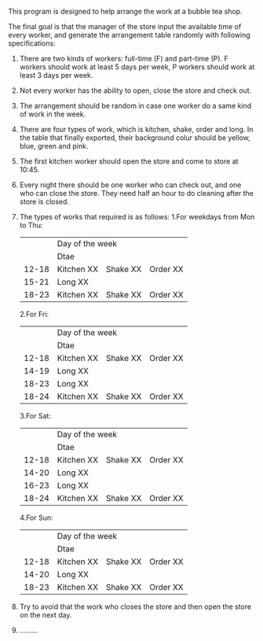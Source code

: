 This program is designed to help arrange the work at a bubble tea shop.

The final goal is that the manager of the store input the available time of every worker, 
and generate the arrangement table randomly with following specifications:
1. There are two kinds of workers: full-time (F) and part-time (P). F workers should work at least 5 days per week, P 
  workers should work at least 3 days per week.

2. Not every worker has the ability to open, close the store and check out.

3. The arrangement should be random in case one worker do a same kind of work in the week.

4. There are four types of work, which is kitchen, shake, order and long. In the table that finally exported, their background colur should be yellow, blue, green and pink.

5. The first kitchen worker should open the store and come to store at 10:45.

6. Every night there should be one worker who can check out, and one who can close the store. They need half an hour to do cleaning after the store is closed.

7. The types of works that required is as follows:
    1.For weekdays from Mon to Thu:

    <table>
      <tr>
        <td rowspan="2"></td>
        <td colspan="3">Day of the week</td>
      </tr>
      <tr>
        <td colspan="3">Dtae</td>
      </tr>
      <tr>
        <td> 12-18 </td>
        <td> Kitchen XX </td>
        <td> Shake XX </td>
        <td> Order XX </td>
      </tr>
      <tr>
        <td> 15-21 </td>
        <td colspan="3">Long XX </td>
      </tr>
      <tr>
        <td> 18-23 </td>
        <td> Kitchen XX </td>
        <td> Shake XX </td>
        <td> Order XX </td>
      </tr>
    </table>

    2.For Fri:

    <table>
      <tr>
        <td rowspan="2"></td>
        <td colspan="3">Day of the week</td>
      </tr>
      <tr>
        <td colspan="3">Dtae</td>
      </tr>
      <tr>
        <td> 12-18 </td>
        <td> Kitchen XX </td>
        <td> Shake XX </td>
        <td> Order XX </td>
      </tr>
      <tr>
        <td> 14-19 </td>
        <td colspan="3">Long XX </td>
      </tr>
      <tr>
        <td> 18-23 </td>
        <td colspan="3">Long XX </td>
      </tr>
      <tr>
        <td> 18-24 </td>
        <td> Kitchen XX </td>
        <td> Shake XX </td>
        <td> Order XX </td>
      </tr>
    </table>

    3.For Sat:

    <table>
      <tr>
        <td rowspan="2"></td>
        <td colspan="3">Day of the week</td>
      </tr>
      <tr>
        <td colspan="3">Dtae</td>
      </tr>
      <tr>
        <td> 12-18 </td>
        <td> Kitchen XX </td>
        <td> Shake XX </td>
        <td> Order XX </td>
      </tr>
      <tr>
        <td> 14-20 </td>
        <td colspan="3">Long XX </td>
      </tr>
      <tr>
        <td> 16-23 </td>
        <td colspan="3">Long XX </td>
      </tr>
      <tr>
        <td> 18-24 </td>
        <td> Kitchen XX </td>
        <td> Shake XX </td>
        <td> Order XX </td>
      </tr>
    </table>

    4.For Sun:

    <table>
      <tr>
        <td rowspan="2"></td>
        <td colspan="3">Day of the week</td>
      </tr>
      <tr>
        <td colspan="3">Dtae</td>
      </tr>
      <tr>
        <td> 12-18 </td>
        <td> Kitchen XX </td>
        <td> Shake XX </td>
        <td> Order XX </td>
      </tr>
      <tr>
        <td> 14-20 </td>
        <td colspan="3">Long XX </td>
      </tr>
      <tr>
        <td> 18-23 </td>
        <td> Kitchen XX </td>
        <td> Shake XX </td>
        <td> Order XX </td>
      </tr>
    </table>

8. Try to avoid that the work who closes the store and then open the store on the next day.
9. .........

